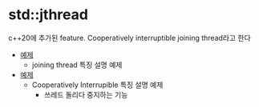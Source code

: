 # std::jthread

c++20에 추가된 feature. Cooperatively interruptible joining thread라고 한다

- [예제](./jthread1.cpp)
  - joining thread 특징 설명 예제
- [예제](./jthread2.cpp)
  - Cooperatively Interrupible 특징 설명 예제
    - 쓰레드 돌리다 중지하는 기능